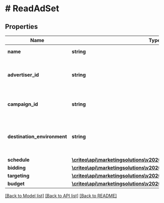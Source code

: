 # # ReadAdSet

## Properties

Name | Type | Description | Notes
------------ | ------------- | ------------- | -------------
**name** | **string** | Name of the ad set | [optional]
**advertiser_id** | **string** | Advertiser id of the campaign this ad set belongs to | [optional]
**campaign_id** | **string** | Campaign id this ad set belongs to | [optional]
**destination_environment** | **string** | The environment that an ad click will lead a user to | [optional]
**schedule** | [**\criteo\api\marketingsolutions\v2020_10\Model\ReadAdSetSchedule**](ReadAdSetSchedule.md) |  | [optional]
**bidding** | [**\criteo\api\marketingsolutions\v2020_10\Model\ReadAdSetBidding**](ReadAdSetBidding.md) |  | [optional]
**targeting** | [**\criteo\api\marketingsolutions\v2020_10\Model\AdSetTargeting**](AdSetTargeting.md) |  | [optional]
**budget** | [**\criteo\api\marketingsolutions\v2020_10\Model\ReadAdSetBudget**](ReadAdSetBudget.md) |  | [optional]

[[Back to Model list]](../../README.md#models) [[Back to API list]](../../README.md#endpoints) [[Back to README]](../../README.md)

